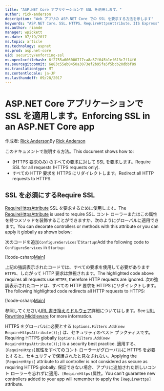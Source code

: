 ```yaml
---
title: "ASP.NET Core アプリケーションで SSL を適用します。"
author: rick-anderson
description: "Web アプリの ASP.NET Core での SSL を要求する方法を示します"
keywords: "ASP.NET Core、SSL、HTTPS、RequireHttpsAttribute、IIS Express"
ms.author: riande
manager: wpickett
ms.date: 07/19/2017
ms.topic: article
ms.technology: aspnet
ms.prod: asp.net-core
uid: security/enforcing-ssl
ms.openlocfilehash: 6f2755a606000717ca8a57f045b1ef613c7f14f6
ms.sourcegitcommit: 6e83c55eb0450a3073ef2b95fa5f5bcb20dbbf89
ms.translationtype: MT
ms.contentlocale: ja-JP
ms.lasthandoff: 09/28/2017
---
```

# <a name="enforcing-ssl-in-an-aspnet-core-app"></a><span data-ttu-id="d604a-104">ASP.NET Core アプリケーションで SSL を適用します。</span><span class="sxs-lookup"><span data-stu-id="d604a-104">Enforcing SSL in an ASP.NET Core app</span></span>

<span data-ttu-id="d604a-105">作成者: [Rick Anderson](https://twitter.com/RickAndMSFT)</span><span class="sxs-lookup"><span data-stu-id="d604a-105">By [Rick Anderson](https://twitter.com/RickAndMSFT)</span></span>

<span data-ttu-id="d604a-106">このドキュメントで説明する方法。</span><span class="sxs-lookup"><span data-stu-id="d604a-106">This document shows how to:</span></span>

- <span data-ttu-id="d604a-107">(HTTPS 要求のみ) のすべての要求に対して SSL を要求します。</span><span class="sxs-lookup"><span data-stu-id="d604a-107">Require SSL for all requests (HTTPS requests only).</span></span>
- <span data-ttu-id="d604a-108">すべての HTTP 要求を HTTPS にリダイレクトします。</span><span class="sxs-lookup"><span data-stu-id="d604a-108">Redirect all HTTP requests to HTTPS.</span></span>

## <a name="require-ssl"></a><span data-ttu-id="d604a-109">SSL を必須にする</span><span class="sxs-lookup"><span data-stu-id="d604a-109">Require SSL</span></span>

<span data-ttu-id="d604a-110">[RequireHttpsAttribute](https://docs.microsoft.com/aspnet/core/api/microsoft.aspnetcore.mvc.requirehttpsattribute) SSL を要求するために使用します。</span><span class="sxs-lookup"><span data-stu-id="d604a-110">The [RequireHttpsAttribute](https://docs.microsoft.com/aspnet/core/api/microsoft.aspnetcore.mvc.requirehttpsattribute) is used to require SSL.</span></span> <span data-ttu-id="d604a-111">コント ローラーまたはこの属性を持つメソッドを装飾することができますか、次のようにグローバルに適用できます。</span><span class="sxs-lookup"><span data-stu-id="d604a-111">You can decorate controllers or methods with this attribute or you can apply it globally as shown below:</span></span>

<span data-ttu-id="d604a-112">次のコードを追加`ConfigureServices`で`Startup`:</span><span class="sxs-lookup"><span data-stu-id="d604a-112">Add the following code to `ConfigureServices` in `Startup`:</span></span>

[!code-csharp[Main](authentication/accconfirm/sample/WebApp1/Startup.cs?name=snippet2&highlight=4-)]

<span data-ttu-id="d604a-113">上記の強調表示されたコードでは、すべての要求を使用して必要があります`HTTPS`、したがって HTTP 要求は無視されます。</span><span class="sxs-lookup"><span data-stu-id="d604a-113">The highlighted code above requires all requests use `HTTPS`, therefore HTTP requests are ignored.</span></span> <span data-ttu-id="d604a-114">次の強調表示されたコードは、すべての HTTP 要求を HTTPS にリダイレクトします。</span><span class="sxs-lookup"><span data-stu-id="d604a-114">The following highlighted code redirects all HTTP requests to HTTPS:</span></span>

[!code-csharp[Main](authentication/accconfirm/sample/WebApp1/Startup.cs?name=snippet_AddRedirectToHttps&highlight=7-)]

<span data-ttu-id="d604a-115">参照してください[URL 書き換えミドルウェア](xref:fundamentals/url-rewriting)詳細についてはします。</span><span class="sxs-lookup"><span data-stu-id="d604a-115">See [URL Rewriting Middleware](xref:fundamentals/url-rewriting) for more information.</span></span>

<span data-ttu-id="d604a-116">HTTPS をグローバルに必要とする (`options.Filters.Add(new RequireHttpsAttribute());`) は、セキュリティのベスト プラクティスです。</span><span class="sxs-lookup"><span data-stu-id="d604a-116">Requiring HTTPS globally (`options.Filters.Add(new RequireHttpsAttribute());`) is a security best practice.</span></span> <span data-ttu-id="d604a-117">適用する、`[RequireHttps]`属性をすべてのコント ローラーがグローバルに HTTPS を必要とすると、セキュリティで保護されたと見なされない。</span><span class="sxs-lookup"><span data-stu-id="d604a-117">Applying the `[RequireHttps]` attribute to all controller is not considered as secure as requiring HTTPS globally.</span></span> <span data-ttu-id="d604a-118">保証できない場合、アプリに追加された新しいコント ローラーを忘れずに適用、`[RequireHttps]`属性。</span><span class="sxs-lookup"><span data-stu-id="d604a-118">You can't guarantee new controllers added to your app will remember to apply the `[RequireHttps]` attribute.</span></span>
